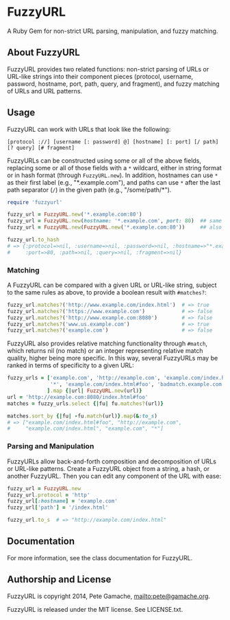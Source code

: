 # FuzzyURL

A Ruby Gem for non-strict URL parsing, manipulation, and fuzzy matching.

## About FuzzyURL

FuzzyURL provides two related functions: non-strict parsing of URLs or
URL-like strings into their component pieces (protocol, username, password,
hostname, port, path, query, and fragment), and fuzzy matching of URLs
and URL patterns.

## Usage

FuzzyURL can work with URLs that look like the following:

```
[protocol ://] [username [: password] @] [hostname] [: port] [/ path] [? query] [# fragment]
```

FuzzyURLs can be constructed using some or all of the above
fields, replacing some or all of those fields with a `*` wildcard,
either in string format or in hash format (through `FuzzyURL.new`).
In addition, hostnames can use `*` as their first label (e.g., 
"\*.example.com"), and paths can use `*` after the last path separator
(`/`) in the given path (e.g., "/some/path/\*").


```ruby
require 'fuzzyurl'

fuzzy_url = FuzzyURL.new('*.example.com:80')
fuzzy_url = FuzzyURL.new(hostname: '*.example.com', port: 80)  ## same thing
fuzzy_url = FuzzyURL.new(FuzzyURL.new('*.example.com:80'))     ## also works

fuzzy_url.to_hash
# => {:protocol=>nil, :username=>nil, :password=>nil, :hostname=>"*.example.com",
#     :port=>80, :path=>nil, :query=>nil, :fragment=>nil}
```


### Matching

A FuzzyURL can be compared with a given URL or URL-like string, subject
to the same rules as above, to provide a boolean result with
`#matches?`:


```ruby
fuzzy_url.matches?('http://www.example.com/index.html')  # => true
fuzzy_url.matches?('https://www.example.com')            # => false
fuzzy_url.matches?('http://www.example.com:8080')        # => false
fuzzy_url.matches?('www.us.example.com')                 # => true
fuzzy_url.matches?('example.com')                        # => false
```

FuzzyURL also provides relative matching functionality through `#match`,
which returns nil (no match) or an integer representing relative match
quality, higher being more specific.  In this way, several FuzzyURLs may
be ranked in terms of specificity to a given URL: 

```ruby
fuzzy_urls = ['example.com', 'http://example.com', 'example.com/index.html',
              '*', 'example.com/index.html#foo', 'badmatch.example.com'
             ].map {|url| FuzzyURL.new(url)}
url = 'http://example.com:8080/index.html#foo'
matches = fuzzy_urls.select {|fu| fu.matches?(url)}

matches.sort_by {|fu| -fu.match(url)}.map(&:to_s)
# => ["example.com/index.html#foo", "http://example.com", 
#     "example.com/index.html", "example.com", "*"] 

```

### Parsing and Manipulation

FuzzyURLs allow back-and-forth composition and decomposition of URLs or
URL-like patterns.  Create a FuzzyURL object from a string, a hash, or
another FuzzyURL.  Then you can edit any component of the URL with ease:

```ruby
fuzzy_url = FuzzyURL.new
fuzzy_url.protocol = 'http'
fuzzy_url[:hostname] = 'example.com'
fuzzy_url['path'] = '/index.html'

fuzzy_url.to_s  # => "http://example.com/index.html" 

```

## Documentation

For more information, see the class documentation for FuzzyURL.

## Authorship and License

FuzzyURL is copyright 2014, Pete Gamache,
[mailto:pete@gamache.org](pete@gamache.org).

FuzzyURL is released under the MIT license.  See LICENSE.txt.

